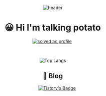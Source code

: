 <div align="center">

  ![header](https://capsule-render.vercel.app/api?type=waving&height=200&text=JaeHeon%20CHOI&fontAlign=70&fontAlignY=40&color=gradient&animation=twinkling)

# 😀 Hi I'm talking potato

<p align="center">
	<a href="https://solved.ac/jh0520" target="_blank"><img src="http://mazassumnida.wtf/api/v2/generate_badge?boj=jh0520" alt="solved.ac profile"/></a>&nbsp
</p>

</br>

![Top Langs](https://github-readme-stats.vercel.app/api/top-langs/?username=ChoiJaeHeon&layout=compact&theme=dark)

## 💬 Blog

&nbsp;&nbsp;&nbsp;&nbsp;&nbsp;&nbsp; [![Tistory's Badge](https://github-readme-tistory-card.vercel.app/api/badge?name=Daily-Stack&theme={insert_theme})](https://daily-stack.tistory.com/)

</div>

<!--
**ChoiJaeHeon/ChoiJaeHeon** is a ✨ _special_ ✨ repository because its `README.md` (this file) appears on your GitHub profile.

Here are some ideas to get you started:

- 🔭 I’m currently working on ...
- 🌱 I’m currently learning ...
- 👯 I’m looking to collaborate on ...
- 🤔 I’m looking for help with ...
- 💬 Ask me about ...
- 📫 How to reach me: ...
- 😄 Pronouns: ...
- ⚡ Fun fact: ...
-->

